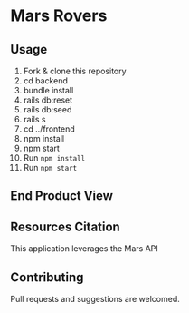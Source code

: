 # Mars Rovers

## Usage

1. Fork & clone this repository
2. cd backend
3. bundle install
4. rails db:reset
5. rails db:seed
6. rails s
7. cd ../frontend
8. npm install
9. npm start
10. Run `npm install`
11. Run `npm start`

## End Product View

<!-- ![Screenshot of the app] -->

## Resources Citation

This application leverages the Mars API

## Contributing

Pull requests and suggestions are welcomed.
